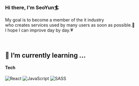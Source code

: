 ### Hi there, I'm SeoYun🏄‍

My goal is to become a member of the it industry <br/>
who creates services used by many users as soon as possible.🌻<br/>
I hope I can improve day by day.💗

<br/> 

## 🥊 I’m currently learning ...

#### Tech
![React](https://img.shields.io/badge/react-61DAFB?style=for-the-badge&logo=react&logoColor=black)
![JavaScript](https://img.shields.io/badge/javascript-F7DF1E?style=for-the-badge&logo=javascript&logoColor=black)
![SASS](https://img.shields.io/badge/SASS-hotpink.svg?style=for-the-badge&logo=SASS&logoColor=white)

